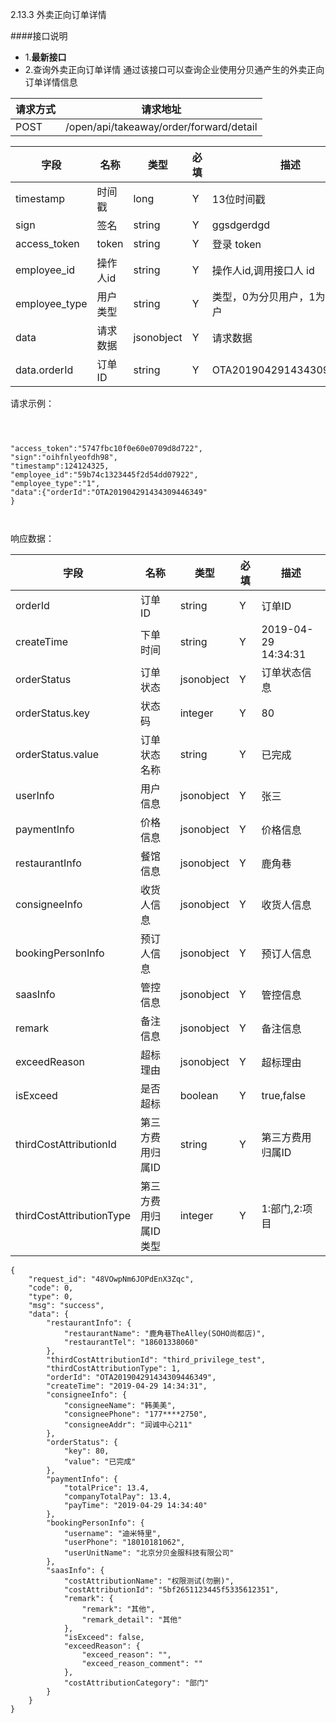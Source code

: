 2.13.3 外卖正向订单详情

####接口说明
- 1.**最新接口**
- 2.查询外卖正向订单详情
  通过该接口可以查询企业使用分贝通产生的外卖正向订单详情信息


请求方式|请求地址
----|---
POST|/open/api/takeaway/order/forward/detail


字段|名称|类型|必填|描述
-----|-----|----|----|----
timestamp|时间戳 |long |Y|13位时间戳
sign|签名 |string |Y|ggsdgerdgd
access_token|token | string |Y|登录 token
employee_id| 操作人id|string |Y|操作人id,调用接口人 id
employee_type| 用户类型|string|Y|类型，0为分贝用户，1为第三方用户
data |请求数据| jsonobject |Y|请求数据
data.orderId|订单ID |string |Y|OTA201904291434309446349




请求示例：

```



"access_token":"5747fbc10f0e60e0709d8d722",
"sign":"oihfnlyeofdh98",
"timestamp":124124325,
"employee_id":"59b74c1323445f2d54dd07922",
"employee_type":"1",
"data":{"orderId":"OTA201904291434309446349"
}



```


响应数据：

字段|名称|类型|必填|描述
-----|-----|----|----|----
orderId| 订单ID|string |Y|订单ID
createTime|下单时间 |string |Y|2019-04-29 14:34:31
orderStatus|订单状态| jsonobject| Y |订单状态信息
orderStatus.key|状态码| integer | Y |80
orderStatus.value|订单状态名称| string| Y |已完成
userInfo|用户信息 |jsonobject | Y |张三
paymentInfo |价格信息| jsonobject | Y |价格信息
restaurantInfo|餐馆信息| jsonobject| Y |鹿角巷
consigneeInfo |收货人信息| jsonobject | Y | 收货人信息
bookingPersonInfo|预订人信息|jsonobject|Y|预订人信息
saasInfo|管控信息|jsonobject|Y|管控信息
remark|备注信息|jsonobject|Y|备注信息
exceedReason|超标理由|jsonobject|Y|超标理由
isExceed|是否超标|boolean|Y|true,false
thirdCostAttributionId|第三方费用归属ID|string|Y|第三方费用归属ID
thirdCostAttributionType|第三方费用归属ID类型|integer|Y|1:部门,2:项目


```
{
    "request_id": "48VOwpNm6JOPdEnX3Zqc",
    "code": 0,
    "type": 0,
    "msg": "success",
    "data": {
        "restaurantInfo": {
            "restaurantName": "鹿角巷TheAlley(SOHO尚都店)",
            "restaurantTel": "18601338060"
        },
        "thirdCostAttributionId": "third_privilege_test",
        "thirdCostAttributionType": 1,
        "orderId": "OTA201904291434309446349",
        "createTime": "2019-04-29 14:34:31",
        "consigneeInfo": {
            "consigneeName": "韩美美",
            "consigneePhone": "177****2750",
            "consigneeAddr": "润诚中心211"
        },
        "orderStatus": {
            "key": 80,
            "value": "已完成"
        },
        "paymentInfo": {
            "totalPrice": 13.4,
            "companyTotalPay": 13.4,
            "payTime": "2019-04-29 14:34:40"
        },
        "bookingPersonInfo": {
            "username": "迪米特里",
            "userPhone": "18010181062",
            "userUnitName": "北京分贝金服科技有限公司"
        },
        "saasInfo": {
            "costAttributionName": "权限测试(勿删)",
            "costAttributionId": "5bf2651123445f5335612351",
            "remark": {
                "remark": "其他",
                "remark_detail": "其他"
            },
            "isExceed": false,
            "exceedReason": {
                "exceed_reason": "",
                "exceed_reason_comment": ""
            },
            "costAttributionCategory": "部门"
        }
    }
}
```


